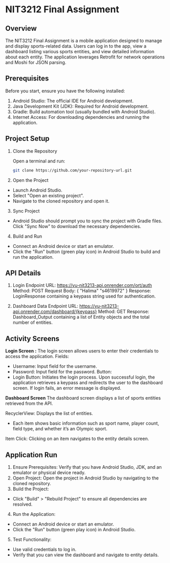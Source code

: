 # NIT3212 Final Assignment

## Overview

The NIT3212 Final Assignment is a mobile application designed to manage and display sports-related data. 
Users can log in to the app, view a dashboard listing various sports entities, and view detailed information about each entity. 
The application leverages Retrofit for network operations and Moshi for JSON parsing.

## Prerequisites

Before you start, ensure you have the following installed:

1. Android Studio: The official IDE for Android development.
2. Java Development Kit (JDK): Required for Android development.
3. Gradle: Build automation tool (usually bundled with Android Studio).
4. Internet Access: For downloading dependencies and running the application.

## Project Setup

1. Clone the Repository

   Open a terminal and run:
   ```sh
   git clone https://github.com/your-repository-url.git
2. Open the Project
- Launch Android Studio.
- Select "Open an existing project".
- Navigate to the cloned repository and open it.

3. Sync Project
- Android Studio should prompt you to sync the project with Gradle files. Click "Sync Now" to download the necessary dependencies.

4. Build and Run
- Connect an Android device or start an emulator. 
- Click the "Run" button (green play icon) in Android Studio to build and run the application.

## API Details 
1. Login Endpoint 
    URL: https://vu-nit3213-api.onrender.com/ort/auth
    Method: POST
    Request Body:
   {
    "Halima"
    "s4619972"
       }
     Response: LoginResponse containing a keypass string used for authentication.

2. Dashboard Data Endpoint
    URL: https://vu-nit3213-api.onrender.com/dashboard/{keypass}
    Method: GET
    Response: Dashboard_Output containing a list of Entity objects and the total number of entities.

## Activity Screens 
**Login Screen :** 
The login screen allows users to enter their credentials to access the application.
Fields:
- Username: Input field for the username.
- Password: Input field for the password.
Button:
- Login Button: Initiates the login process.
Upon successful login, the application retrieves a keypass and redirects the user to the dashboard screen. 
If login fails, an error message is displayed.

**Dashboard Screen**
The dashboard screen displays a list of sports entities retrieved from the API.

RecyclerView: Displays the list of entities.
- Each item shows basic information such as sport name, player count, field type, and whether it’s an Olympic sport.

Item Click: Clicking on an item navigates to the entity details screen.

## Application Run 
1. Ensure Prerequisites: Verify that you have Android Studio, JDK, and an emulator or physical device ready.
2. Open Project: Open the project in Android Studio by navigating to the cloned repository.
3. Build the Project:
- Click "Build" > "Rebuild Project" to ensure all dependencies are resolved.
4. Run the Application:
- Connect an Android device or start an emulator.
- Click the "Run" button (green play icon) in Android Studio.
5. Test Functionality:
- Use valid credentials to log in.
- Verify that you can view the dashboard and navigate to entity details.


